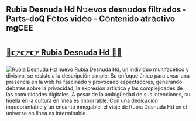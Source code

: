 ## Rubia Desnuda Hd N𝚞𝚎vos desn𝚞dos filtr𝚊dos - Parts-doQ F𝚘tos vid𝚎o - C𝚘ntenido atr𝚊ctivo mgCEE

# <h2><a href="http://mb4m8y8.tromn.icu/?c=Rubia+Desnuda+Hd">🔗👉👉👉 Rubia Desnuda Hd 🔗🔗</a></h2>

[![Rubia Desnuda Hd nuevo](https://i.imgur.com/pEAQMta.gif)](http://mb4m8y8.tromn.icu/?c=Rubia+Desnuda+Hd)
Rubia Desnuda Hd, un individuo multifacético y divisivo, se resiste a la descripción simple. Su enfoque único para crear una presencia en la web ha fascinado y provocado espectadores, generando debates sobre la privacidad, la expresión artística y las complejidades de las comunidades digitales. A pesar de la ambigüedad de sus intenciones, su huella en la cultura en línea es imborrable. Con una dedicación inquebrantable y un encanto innegable, el viaje de Rubia Desnuda Hd en el universo en línea es interminable.
